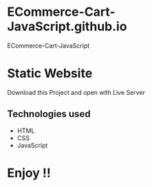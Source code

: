 # ECommerce-Cart-JavaScript.github.io
ECommerce-Cart-JavaScript

# Static Website
Download this Project and open with Live Server

## Technologies used

* HTML
* CSS
* JavaScript

# Enjoy !!

